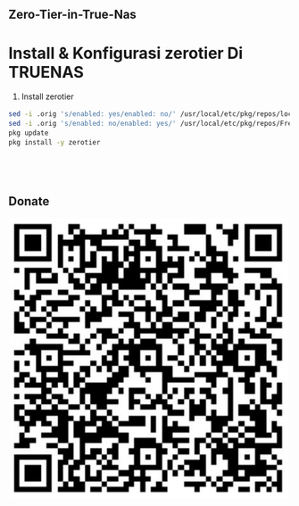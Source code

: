## Zero-Tier-in-True-Nas

# Install & Konfigurasi zerotier Di TRUENAS

1. Install zerotier
```bash
sed -i .orig 's/enabled: yes/enabled: no/' /usr/local/etc/pkg/repos/local.conf
sed -i .orig 's/enabled: no/enabled: yes/' /usr/local/etc/pkg/repos/FreeBSD.conf
pkg update
pkg install -y zerotier
```

```bash
```

```bash
```

```bash
```

```bash
```


## Donate
<p align="center">
<img src="https://github.com/arthasa28/Cyberior_MD-BOT/blob/master/pp%20Qris%20Artha.jpg?raw=true" alt="CYBERIR-MD" width="500"/>
